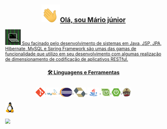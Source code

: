 
<a align="center" href="https://github.com/anuraghazra/convoychat">
 
<h2><img src="icon.gif" width="60">Olá, sou Mário júnior</h2>

<img src="base-icon.gif" width="50"/>
Sou facinado pelo desenvolvimento de sistemas em Java, JSP, JPA, Hibernate, MySQL
e Spring Framework são umas das gamas de funcionalidade que utilizo em seu desenvolvimento com algumas realização de dimensionamento de codificação de
aplicativos RESTful.

<h3>🛠 Linguagens e Ferramentas</h3>


  <div style="display: inline_block"><br>
  <i class="devicon-html5-plain colored"></i>
  <img align="center" alt="git" height="30" width="30" src="icons/Git-Icon-1788C.png"/>
  <img align="center" alt="mysql" height="30" width="40" src="icons/MySQL-logo.png"/>
  <img align="center" alt="eclipse" height="30" width="40" src="icons/eclipse-11.svg">
  <img align="center" alt="hibernate" height="30" width="40" src="icons/hibernate.svg">
  <img align="center" alt="java" height="30" width="40" src="icons/java.webp"/>
  <img align="center" alt="linux-mint" height="30" width="30" src="icons/linux-mint.png"/>
  <img align="center" alt="spring-boot" height="30" width="30" src="icons/spring-boot.png"/>
  <img align="center" alt="TravisCI" height="30" width="30" src="icons/travis.png"/>
</div>
  <br>
  <img align="center" alt="ewe-VScode" height="36" width="30" src="icons/Tux.png">
  </br>
  </br
 <img alt="GIF" src="/programador.gif" width="700"/>
 
 <div>
  <a href="https://github.com/Mario23junior">
  <img height="217em" src="https://github-readme-stats.vercel.app/api?username=Mario23junior&show_icons=true&theme=dracula&include_all_commits=true&count_private=true"/>
</div>


<br>

  </a>
